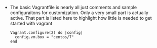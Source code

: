 
* The basic Vagrantfile is nearly all just comments and sample configuraitons for customization.  Only a very small part is actually active.  That part is listed here to highlight how little is needed to get started with vagrant
	
	```
	Vagrant.configure(2) do |config|
	  config.vm.box = "centos/7"
	end		
	```
	

